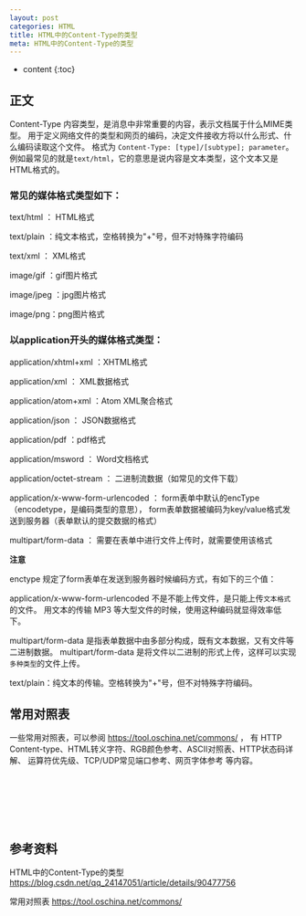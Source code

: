 ```yaml
---
layout: post
categories: HTML
title: HTML中的Content-Type的类型
meta: HTML中的Content-Type的类型
---
```

* content
{:toc}

## 正文

Content-Type 内容类型，是消息中非常重要的内容，表示文档属于什么MIME类型。
用于定义网络文件的类型和网页的编码，决定文件接收方将以什么形式、什么编码读取这个文件。
格式为 `Content-Type: [type]/[subtype]; parameter`。
例如最常见的就是`text/html`，它的意思是说内容是文本类型，这个文本又是HTML格式的。

### 常见的媒体格式类型如下：

text/html ： HTML格式

text/plain ：纯文本格式，空格转换为"+"号，但不对特殊字符编码

text/xml ： XML格式

image/gif ：gif图片格式

image/jpeg ：jpg图片格式

image/png：png图片格式

### 以application开头的媒体格式类型：

application/xhtml+xml ：XHTML格式

application/xml ： XML数据格式

application/atom+xml ：Atom XML聚合格式

application/json ： JSON数据格式

application/pdf ：pdf格式

application/msword ： Word文档格式

application/octet-stream ： 二进制流数据（如常见的文件下载）

application/x-www-form-urlencoded ： form表单中默认的encType（encodetype，是编码类型的意思），
form表单数据被编码为key/value格式发送到服务器（表单默认的提交数据的格式）

multipart/form-data ： 需要在表单中进行文件上传时，就需要使用该格式

**注意**

enctype 规定了form表单在发送到服务器时候编码方式，有如下的三个值：

application/x-www-form-urlencoded 不是不能上传文件，是只能上传`文本格式`的文件。
用文本的传输 MP3 等大型文件的时候，使用这种编码就显得效率低下。

multipart/form-data 是指表单数据中由多部分构成，既有文本数据，又有文件等二进制数据。
multipart/form-data 是将文件以二进制的形式上传，这样可以实现`多种类型`的文件上传。

text/plain：纯文本的传输。空格转换为"+"号，但不对特殊字符编码。

## 常用对照表

一些常用对照表，可以参阅 <https://tool.oschina.net/commons/> ，
有 HTTP Content-type、HTML转义字符、RGB颜色参考、ASCII对照表、HTTP状态码详解、
运算符优先级、TCP/UDP常见端口参考、网页字体参考 等内容。




<br/><br/><br/><br/><br/>
## 参考资料 

HTML中的Content-Type的类型 <https://blog.csdn.net/qq_24147051/article/details/90477756>

常用对照表 <https://tool.oschina.net/commons/>
